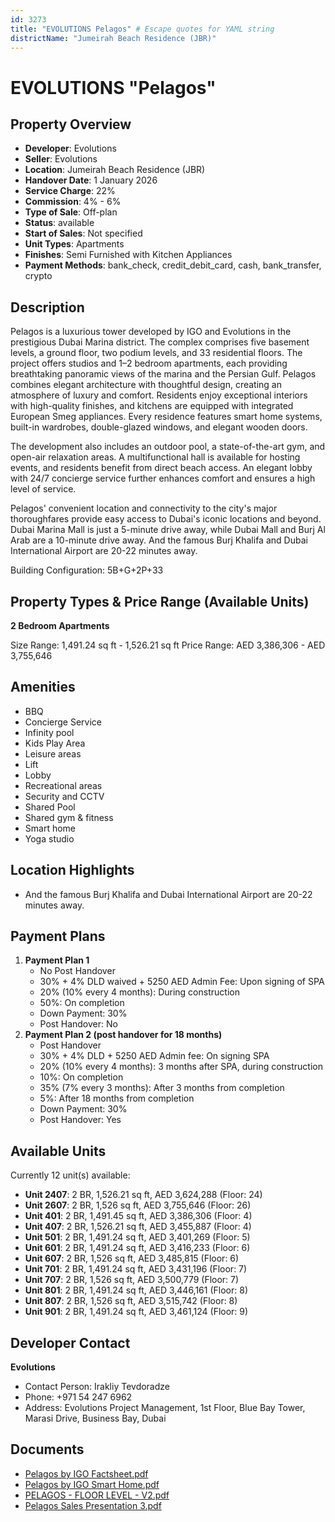 ```yaml
---
id: 3273
title: "EVOLUTIONS Pelagos" # Escape quotes for YAML string
districtName: "Jumeirah Beach Residence (JBR)"
---
```


# EVOLUTIONS "Pelagos"

## Property Overview
- **Developer**: Evolutions
- **Seller**: Evolutions
- **Location**: Jumeirah Beach Residence (JBR)
- **Handover Date**: 1 January 2026
- **Service Charge**: 22%
- **Commission**: 4% - 6%
- **Type of Sale**: Off-plan
- **Status**: available
- **Start of Sales**: Not specified
- **Unit Types**: Apartments
- **Finishes**: Semi Furnished with Kitchen Appliances
- **Payment Methods**: bank_check, credit_debit_card, cash, bank_transfer, crypto

## Description
Pelagos is a luxurious tower developed by IGO and Evolutions in the prestigious Dubai Marina district. The complex comprises five basement levels, a ground floor, two podium levels, and 33 residential floors. The project offers studios and 1–2 bedroom apartments, each providing breathtaking panoramic views of the marina and the Persian Gulf. Pelagos combines elegant architecture with thoughtful design, creating an atmosphere of luxury and comfort. Residents enjoy exceptional interiors with high-quality finishes, and kitchens are equipped with integrated European Smeg appliances. Every residence features smart home systems, built-in wardrobes, double-glazed windows, and elegant wooden doors. 

The development also includes an outdoor pool, a state-of-the-art gym, and open-air relaxation areas. A multifunctional hall is available for hosting events, and residents benefit from direct beach access. An elegant lobby with 24/7 concierge service further enhances comfort and ensures a high level of service.

Pelagos' convenient location and connectivity to the city's major thoroughfares provide easy access to Dubai's iconic locations and beyond. Dubai Marina Mall is just a 5-minute drive away, while Dubai Mall and Burj Al Arab are a 10-minute drive away. And the famous Burj Khalifa and Dubai International Airport are 20-22 minutes away.

Building Configuration: 5B+G+2P+33

## Property Types & Price Range (Available Units)
**2 Bedroom Apartments**

Size Range: 1,491.24 sq ft - 1,526.21 sq ft
Price Range: AED 3,386,306 - AED 3,755,646

## Amenities
- BBQ
- Concierge Service
- Infinity pool
- Kids Play Area
- Leisure areas
- Lift
- Lobby
- Recreational areas
- Security and CCTV
- Shared Pool
- Shared gym & fitness
- Smart home
- Yoga studio

## Location Highlights
- And the famous Burj Khalifa and Dubai International Airport are 20-22 minutes away.

## Payment Plans
1. **Payment Plan 1**
   - No Post Handover
   - 30% + 4% DLD waived + 5250 AED Admin Fee: Upon signing of SPA
   - 20% (10% every 4 months): During construction
   - 50%: On completion
   - Down Payment: 30%
   - Post Handover: No
2. **Payment Plan 2 (post handover for 18 months)**
   - Post Handover
   - 30%  + 4% DLD + 5250 AED Admin fee: On signing SPA
   - 20% (10% every 4 months): 3 months after SPA, during construction
   - 10%: On completion
   - 35% (7% every 3 months): After 3 months from completion
   - 5%: After 18 months from completion
   - Down Payment: 30%
   - Post Handover: Yes

## Available Units
Currently 12 unit(s) available:
- **Unit 2407**: 2 BR, 1,526.21 sq ft, AED 3,624,288 (Floor: 24)
- **Unit 2607**: 2 BR, 1,526 sq ft, AED 3,755,646 (Floor: 26)
- **Unit 401**: 2 BR, 1,491.45 sq ft, AED 3,386,306 (Floor: 4)
- **Unit 407**: 2 BR, 1,526.21 sq ft, AED 3,455,887 (Floor: 4)
- **Unit 501**: 2 BR, 1,491.24 sq ft, AED 3,401,269 (Floor: 5)
- **Unit 601**: 2 BR, 1,491.24 sq ft, AED 3,416,233 (Floor: 6)
- **Unit 607**: 2 BR, 1,526 sq ft, AED 3,485,815 (Floor: 6)
- **Unit 701**: 2 BR, 1,491.24 sq ft, AED 3,431,196 (Floor: 7)
- **Unit 707**: 2 BR, 1,526 sq ft, AED 3,500,779 (Floor: 7)
- **Unit 801**: 2 BR, 1,491.24 sq ft, AED 3,446,161 (Floor: 8)
- **Unit 807**: 2 BR, 1,526 sq ft, AED 3,515,742 (Floor: 8)
- **Unit 901**: 2 BR, 1,491.24 sq ft, AED 3,461,124 (Floor: 9)

## Developer Contact
**Evolutions**
- Contact Person: Irakliy Tevdoradze
- Phone: +971 54 247 6962
- Address: Evolutions Project Management, 1st Floor, Blue Bay Tower, Marasi Drive, Business Bay, Dubai

## Documents
- [Pelagos by IGO Factsheet.pdf](https://cdn.geniemap.net/2024/10/23/P0DohLyXhrxouEhaKDmcQF8DP83oR2spEVu5vShO.pdf)
- [Pelagos by IGO Smart Home.pdf](https://cdn.geniemap.net/2024/10/23/BO6LGc5CXzJYmTzgaCUa2PvlV4i1qmhtgFnmSwry.pdf)
- [PELAGOS - FLOOR LEVEL - V2.pdf](https://cdn.geniemap.net/2024/10/24/8uIwm3IboG6e7i0zYn4v6BXiutJfEkGl4M3yZZVz.pdf)
- [Pelagos Sales Presentation 3.pdf](https://cdn.geniemap.net/2024/10/24/QTFlTgzHmgkCkLFoKR6mXCD0hRtnsGe2tFp60Fha.pdf)
